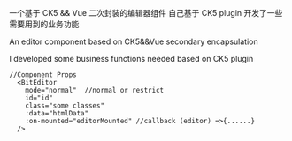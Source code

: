 一个基于 CK5 && Vue 二次封装的编辑器组件
自己基于 CK5 plugin 开发了一些需要用到的业务功能

An editor component based on CK5&&Vue secondary encapsulation

I developed some business functions needed based on CK5 plugin

```vue
//Component Props
  <BitEditor
    mode="normal"  //normal or restrict
    id="id"
    class="some classes"
    :data="htmlData"
    :on-mounted="editorMounted" //callback (editor) =>{......}
  />
```

